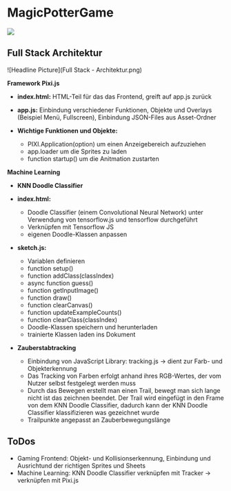 # MagicPotterGame


[![](http://img.youtube.com/vi/ya_6I9IVMzY/0.jpg)](http://www.youtube.com/watch?v=ya_6I9IVMzY "")


## Full Stack Architektur

![Headline Picture](Full Stack - Architektur.png)

**Framework Pixi.js**
* **index.html:** HTML-Teil für das das Frontend, greift auf app.js zurück

* **app.js:** Einbindung verschiedener Funktionen, Objekte und Overlays (Beispiel Menü, Fullscreen), Einbindung JSON-Files aus Asset-Ordner

* **Wichtige Funktionen und Objekte:**
  * PIXI.Application(option) um einen Anzeigebereich aufzuziehen
  * app.loader um die Sprites zu laden
  * function startup() um die Anitmation zustarten

  

**Machine Learning**
* **KNN Doodle Classifier**
* **index.html:**
  * Doodle Classifier (einem Convolutional Neural Network) unter Verwendung von tensorflow.js und tensorflow durchgeführt
  * Verknüpfen mit Tensorflow JS
  * eigenen Doodle-Klassen anpassen
* **sketch.js:**
  * Variablen definieren
  * function setup()
  * function addClass(classIndex)
  * async function guess()
  * function getInputImage()
  * function draw()
  * function clearCanvas()
  * function updateExampleCounts()
  * function clearClass(classIndex)
  * Doodle-Klassen speichern und herunterladen
  * trainierte Klassen laden ins Dokument
  
* **Zauberstabtracking**
  * Einbindung von JavaScript Library: tracking.js → dient zur Farb- und Objekterkennung
  * Das Tracking von Farben erfolgt anhand ihres RGB-Wertes, der vom Nutzer selbst festgelegt werden muss
  * Durch das Bewegen erstellt man einen Trail, bewegt man sich lange nicht ist das zeichnen beendet. Der Trail wird eingefügt in den Frame von dem KNN Doodle Classifier, dadurch kann der KNN Doodle Classifier klassifizieren was gezeichnet wurde
  * Trailpunkte angepasst an Zauberbewegungslänge


## ToDos
* Gaming Frontend: Objekt- und Kollisionserkennung, Einbindung und Ausrichtund der richtigen Sprites und Sheets
* Machine Learning: KNN Doodle Classifier verknüpfen mit Tracker → verknüpfen mit Pixi.js
